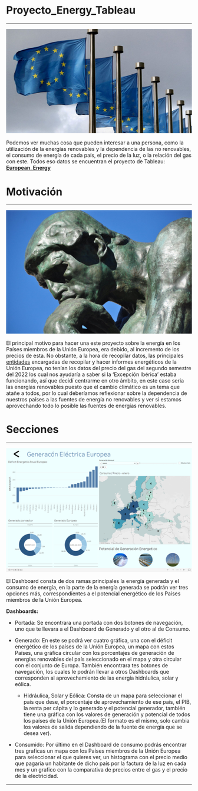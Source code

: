# Proyecto_Energy_Tableau
---
![](Images/Union_Europea.jpg)

Podemos ver muchas cosa que pueden interesar a una persona, como la utilización de la energías renovables y la dependencia de las no renovables, el consumo de energía de cada país, el precio de la luz, o la relación del gas con este. Todos eso datos se encuentran el proyecto de Tableau: [**European_Energy**](https://public.tableau.com/views/Proyecto_T_16763093826450/Energa_Europea?:language=es-ES&:display_count=n&:origin=viz_share_link)

# Motivación
---
![](Images/Pensador.jpg)

El principal motivo para hacer una este proyecto sobre la energía en los Países miembros de la Unión Europea, era debido, al incremento de los precios de esta. No obstante, a la hora de recopilar datos, las principales [entidades](https://ec.europa.eu/eurostat) encargadas de recopilar y hacer informes energéticos de la Unión Europea, no tenían los datos del precio del gas del segundo semestre del 2022 los cual nos ayudaría a saber si la ‘Excepción Ibérica’ estaba funcionando, así que decidí centrarme en otro ámbito, en este caso seria las energías renovables puesto que el cambio climático es un tema que atañe a todos, por lo cual deberíamos reflexionar sobre la dependencia de nuestros países a las fuentes de energía no renovables y ver si estamos aprovechando todo lo posible las fuentes de energías renovables.

# Secciones
---
![](Images/Dashboard.jpg)

El Dashboard consta de dos ramas principales la energía generada y el consumo de energía, en la parte de la energía generada se podrán ver tres opciones más, correspondientes a el potencial energético de los Países miembros de la Unión Europea. 

**Dashboards:**
- Portada: Se encontrara una portada con dos botones de navegación, uno que te llevara a el Dashboard de Generado y el otro al de Consumo.

- Generado: En este se podrá ver cuatro gráfica, una con el déficit energético de los países de la Unión Europea, un mapa con estos Países, una gráfica circular con los porcentajes de generación de energías renovables del país seleccionado en el mapa  y otra circular con el conjunto de Europa. También encontrara tes botones de navegación, los cuales le podrán llevar a otros Dashboards que corresponden al aprovechamiento de las energía hidráulica, solar y eólica.

	- Hidráulica, Solar y Eólica:
	Consta de un mapa para seleccionar el país que dese, el porcentaje de aprovechamiento de ese país, el PIB, la renta per cápita y lo generado y el potencial generador, también tiene una gráfica con los valores  de generación y potencial de todos los países de la Unión Europea.(El formato es el mismo, solo cambia los valores de salida dependiendo de la fuente de energía que se desea ver).
- Consumido: Por último en el Dashboard de consumo podrás encontrar tres graficas un mapa con los Países miembros de la Unión Europea para seleccionar el que quieres ver, un histograma con el precio medio que pagaría un habitante de dicho país por la factura de la luz en cada mes y un grafico con la comparativa de precios entre el gas y el precio de la electricidad.

---


